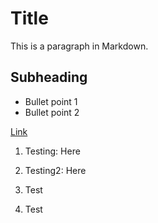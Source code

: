 # Title

This is a paragraph in Markdown.

## Subheading

- Bullet point 1
- Bullet point 2

[Link](http://example.com)

1. Testing: Here 
2. Testing2: Here 

1. Test
2. Test